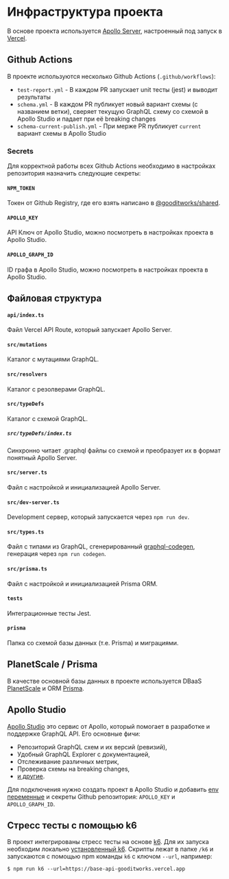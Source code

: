 # Инфраструктура проекта

В основе проекта используется [Apollo Server](https://www.apollographql.com/docs/apollo-server), настроенный под запуск в [Vercel](https://vercel.com).

## Github Actions

В проекте используются несколько Github Actions (`.github/workflows`):
- `test-report.yml` - В каждом PR запускает unit тесты (jest) и выводит результаты
- `schema.yml` - В каждом PR публикует новый вариант схемы (с названием ветки), сверяет текущую GraphQL схему со схемой в Apollo Studio и падает при eё breaking changes
- `schema-current-publish.yml` - При мерже PR публикует `current` вариант схемы в Apollo Studio

### Secrets

Для корректной работы всех Github Actions необходимо в настройках репозитория назначить следующие секреты:

#### `NPM_TOKEN`

Токен от Github Registry, где его взять написано в [@gooditworks/shared](https://github.com/gooditworks/shared#%D0%B8%D1%81%D0%BF%D0%BE%D0%BB%D1%8C%D0%B7%D0%BE%D0%B2%D0%B0%D0%BD%D0%B8%D0%B5).

#### `APOLLO_KEY`

API Ключ от Apollo Studio, можно посмотреть в настройках проекта в Apollo Studio.

#### `APOLLO_GRAPH_ID`

ID графа в Apollo Studio, можно посмотреть в настройках проекта в Apollo Studio.

## Файловая структура

#### `api/index.ts`
Файл Vercel API Route, который запускает Apollo Server.

#### `src/mutations`
Каталог с мутациями GraphQL.

#### `src/resolvers`
Каталог с резолверами GraphQL.

#### `src/typeDefs`
Каталог с схемой GraphQL.

##### `src/typeDefs/index.ts`
Синхронно читает .graphql файлы со схемой и преобразует их в формат понятный Apollo Server.

#### `src/server.ts`
Файл с настройкой и инициализацией Apollo Server.

#### `src/dev-server.ts`
Development сервер, который запускается через `npm run dev`.

#### `src/types.ts`
Файл с типами из GraphQL, сгенерированный [graphql-codegen](https://www.graphql-code-generator.com), генерация через `npm run codegen`.

#### `src/prisma.ts`
Файл с настройкой и инициализацией Prisma ORM.

#### `tests`
Интеграционные тесты Jest.

#### `prisma`
Папка со схемой базы данных (т.е. Prisma) и миграциями.

## PlanetScale / Prisma
В качестве основной базы данных в проекте используется DBaaS [PlanetScale](https://planetscale.com) и ORM [Prisma](https://www.prisma.io).

## Apollo Studio

[Apollo Studio](https://www.apollographql.com/docs/studio) это сервис от Apollo, который помогает в разработке и поддержке GraphQL API. Его основные фичи:

- Репозиторий GraphQL схем и их версий (ревизий),
- Удобный GraphQL Explorer с документацией,
- Отслеживание различных метрик,
- Проверка схемы на breaking changes,
- [и другие](https://www.apollographql.com/docs/studio/#studio-features).

Для подключения нужно создать проект в Apollo Studio и добавить [env переменные](docs/development.md#Env%20%D0%BF%D0%B5%D1%80%D0%B5%D0%BC%D0%B5%D0%BD%D0%BD%D1%8B%D0%B5) и секреты Github репозитория: `APOLLO_KEY` и `APOLLO_GRAPH_ID`.

## Стресс тесты с помощью k6

В проект интегрированы стресс тесты на основе [k6](https://k6.io). Для их запуска необходим локально [установленный k6](https://k6.io/docs/getting-started/installation). Cкрипты лежат в папке `/k6` и запускаются с помощью npm команды `k6` с ключом `--url`, например:
```
$ npm run k6 --url=https://base-api-gooditworks.vercel.app
```
